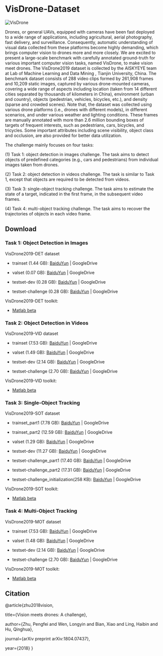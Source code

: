 # VisDrone-Dataset

![VisDrone](http://aiskyeye.com/upfile/1524040398110image_sample.jpg)

Drones, or general UAVs, equipped with cameras have been fast deployed to a wide range of applications, including agricultural, aerial photography, fast delivery, and surveillance. Consequently, automatic understanding of visual data collected from these platforms become highly demanding, which brings computer vision to drones more and more closely. We are excited to present a large-scale benchmark with carefully annotated ground-truth for various important computer vision tasks, named VisDrone, to make vision meet drones. The VisDrone2019 dataset is collected by the AISKYEYE team at Lab of Machine Learning and Data Mining , Tianjin University, China. The benchmark dataset consists of 288 video clips formed by 261,908 frames and 10,209 static images, captured by various drone-mounted cameras, covering a wide range of aspects including location (taken from 14 different cities separated by thousands of kilometers in China), environment (urban and country), objects (pedestrian, vehicles, bicycles, etc.), and density (sparse and crowded scenes). Note that, the dataset was collected using various drone platforms (i.e., drones with different models), in different scenarios, and under various weather and lighting conditions. These frames are manually annotated with more than 2.6 million bounding boxes of targets of frequent interests, such as pedestrians, cars, bicycles, and tricycles. Some important attributes including scene visibility, object class and occlusion, are also provided for better data utilization.

The challenge mainly focuses on four tasks: 

(1) Task 1: object detection in images challenge. The task aims to detect objects of predefined categories (e.g., cars and pedestrians) from individual images taken from drones. 

(2) Task 2: object detection in videos challenge. The task is similar to Task 1, except that objects are required to be detected from videos.

(3) Task 3: single-object tracking challenge. The task aims to estimate the state of a target, indicated in the first frame, in the subsequent video frames.

(4) Task 4: multi-object tracking challenge. The task aims to recover the trajectories of objects in each video frame.


## Download

### Task 1: Object Detection in Images 

VisDrone2019-DET dataset

* trainset (1.44 GB): [BaiduYun](https://pan.baidu.com/s/1K-JtLnlHw98UuBDrYJvw3A) | GoogleDrive
    
* valset (0.07 GB):  [BaiduYun](https://pan.baidu.com/s/1jdK_dAxRJeF2Xi50IoML1g) | GoogleDrive
    
* testset-dev (0.28 GB): [BaiduYun](https://pan.baidu.com/s/1RdRfSWV-1IFK7aWljLU_LQ) | GoogleDrive
    
* testset-challenge (0.28 GB): [BaiduYun](https://pan.baidu.com/s/1lvEkCgy1WWK4B7TLki4yBQ) | GoogleDrive
    
VisDrone2019-DET toolkit: 

* [Matlab beta](https://github.com/VisDrone/VisDrone2018-DET-toolkit)

### Task 2: Object Detection in Videos

VisDrone2019-VID dataset

* trainset (7.53 GB):  [BaiduYun](https://pan.baidu.com/s/1kC3NTK6MPVv3D1CY9gXaCQ) | GoogleDrive
    
* valset (1.49 GB):  [BaiduYun](https://pan.baidu.com/s/12-A6Mg1Gg7hyS4WwG27dDw) | GoogleDrive
    
* testset-dev (2.14 GB):  [BaiduYun](https://pan.baidu.com/s/1r1P5aJ1zOlQH_58LfYFzQQ) | GoogleDrive
    
* testset-challenge (2.70 GB):  [BaiduYun](https://pan.baidu.com/s/1ew6B-kvKV9yv__onnjA4dQ) | GoogleDrive 
    
VisDrone2019-VID toolkit: 

* [Matlab beta](https://github.com/VisDrone/VisDrone2018-VID-toolkit)

### Task 3: Single-Object Tracking 

VisDrone2019-SOT dataset

* trainset_part1 (7.78 GB):   [BaiduYun](https://pan.baidu.com/s/1obWeT5DvBkTuBmO1NlSQ-Q) | GoogleDrive
    
* trainset_part2 (12.59 GB):  [BaiduYun](https://pan.baidu.com/s/1c6iZeMJUXOIERxFJJ6B0jw) | GoogleDrive
    
* valset (1.29 GB):   [BaiduYun](https://pan.baidu.com/s/1WTWx4iyf33lnIyRu2uP_Hg) | GoogleDrive
    
* testset-dev (11.27 GB):  [BaiduYun](https://pan.baidu.com/s/18j3umaWR_1fFy2ISOe9dGg) | GoogleDrive
    
* testset-challenge_part1 (17.40 GB):  [BaiduYun](https://pan.baidu.com/s/14eWyaisDeciip-4_B14law) | GoogleDrive
    
* testset-challenge_part2 (17.31 GB):  [BaiduYun](https://pan.baidu.com/s/1WDQ4JD5eLfRy-KVNyvKPig) | GoogleDrive
    
* testset-challenge_initialization(258 KB):  [BaiduYun](https://pan.baidu.com/s/1hvY0LXjTeuF8r-VVvVX1OQ) | GoogleDrive
    
VisDrone2019-SOT toolkit: 

* [Matlab beta](https://github.com/VisDrone/VisDrone2018-SOT-toolkit)
    
### Task 4: Multi-Object Tracking 

VisDrone2019-MOT dataset

* trainset (7.53 GB):  [BaiduYun](https://pan.baidu.com/s/16BtpKNWi0cEk8WUtfzpEHQ) | GoogleDrive
    
* valset (1.48 GB):  [BaiduYun](https://pan.baidu.com/s/1wTWFpHw4uLXPVCp1m5fQNQ) | GoogleDrive
    
* testset-dev (2.14 GB):  [BaiduYun](https://pan.baidu.com/s/1_gLvMxkMKb3RZjGyZv7btQ) | GoogleDrive
    
* testset-challenge (2.70 GB):  [BaiduYun](https://pan.baidu.com/s/1xIloIRSj1FtcEoWI9esn7w) | GoogleDrive
    
VisDrone2019-MOT toolkit:

* [Matlab beta](https://github.com/VisDrone/VisDrone2018-MOT-toolkit)


## Citation 

@article{zhu2018vision,

  title={Vision meets drones: A challenge},
  
  author={Zhu, Pengfei and Wen, Longyin and Bian, Xiao and Ling, Haibin and Hu, Qinghua},
  
  journal={arXiv preprint arXiv:1804.07437},
  
  year={2018}
}


